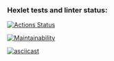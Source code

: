 ### Hexlet tests and linter status:
[![Actions Status](https://github.com/kimostas/fullstack-javascript-project-44/actions/workflows/hexlet-check.yml/badge.svg)](https://github.com/kimostas/fullstack-javascript-project-44/actions)

[![Maintainability](https://api.codeclimate.com/v1/badges/105a2aa4584175e7ae57/maintainability)](https://codeclimate.com/github/kimostas/fullstack-javascript-project-44/maintainability)

[![asciicast](https://asciinema.org/a/KW85vP1z8ulpJ8402uEB00QpQ.svg)](https://asciinema.org/a/KW85vP1z8ulpJ8402uEB00QpQ)
